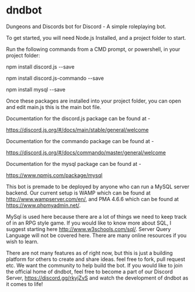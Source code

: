 # dndbot
Dungeons and Discords bot for Discord - A simple roleplaying bot.

To get started, you will need Node.js Installed, and a project folder to start.

Run the following commands from a CMD prompt, or powershell, in your project folder:


npm install discord.js --save

npm install discord.js-commando --save

npm install mysql --save


Once these packages are installed into your project folder, you can open and edit main.js
this is the main bot file.


Documentation for the discord.js package can be found at -

https://discord.js.org/#/docs/main/stable/general/welcome

Documentation for the commando package can be found at -

https://discord.js.org/#/docs/commando/master/general/welcome

Documentation for the mysql package can be found at - 

https://www.npmjs.com/package/mysql


This bot is premade to be deployed by anyone who can run a MySQL server backend.
Our current setup is WAMP which can be found at http://www.wampserver.com/en/, and
PMA 4.6.6 which can be found at https://www.phpmyadmin.net/.


MySql is used here because there are a lot of things we need to keep track of in an RPG style game.
If you would like to know more about SQL, I suggest starting here http://www.w3schools.com/sql/.
Server Query Language will not be covered here. There are many online resources if you wish to learn.


There are not many features as of right now, but this is just a building platform for others to create and share ideas.
feel free to fork, pull request etc. We want the community to help build the bot. If you would like to join the official home of dndbot, feel free to become a part of our Discord Server, https://discord.gg/rkyjZvS and watch the development of dndbot as it comes to life!
